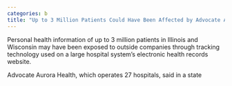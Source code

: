 ```yaml
---
categories: b
title: "Up to 3 Million Patients Could Have Been Affected by Advocate Aurora Health Data Breach"
---
```


Personal health information of up to 3 million patients in Illinois and Wisconsin may have been exposed to outside companies through tracking technology used on a large hospital system&#8217;s electronic health records website.



Advocate Aurora Health, which operates 27 hospitals, said in a state